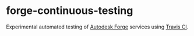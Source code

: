 # forge-continuous-testing

Experimental automated testing of [Autodesk Forge](https://forge.autodesk.com)
services using [Travis CI](https://travis-ci.org).
